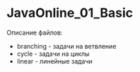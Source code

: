 # JavaOnline_01_Basic

Описание файлов:

 - branching - задачи на ветвление
 - cycle - задачи на циклы
 - linear - линейные задачи 
